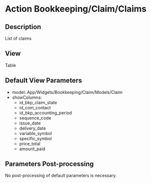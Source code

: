 # Action Bookkeeping/Claim/Claims

## Description

List of claims

## View

Table

## Default View Parameters

* model: App/Widgets/Bookkeeping/Claim/Models/Claim
* showColumns:
  * id_bkp_claim_state
  * id_com_contact
  * id_bkp_accounting_period
  * sequence_code
  * issue_date
  * delivery_date
  * variable_symbol
  * specific_symbol
  * price_total
  * amount_paid

## Parameters Post-processing

No post-processing of default parameters is necessary.
